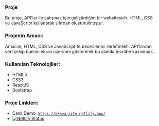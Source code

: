 ### Proje
Bu proje, API'lar ile çalışmak için geliştirdiğim bir websitesidir. HTML, CSS ve JavaScript kullanarak sıfırdan oluşturulmuştur.

### Projenin Amacı:
Amacım, HTML, CSS ve JavaScript'te becerilerimi ilerletmekti. API'lardan veri çekip bunları ekran üzerinde göstererek bu alanda tecrübe kazanmak.

### Kullanılan Teknolojiler:
- HTML5
- CSS3
- ReactJS
- Bootstrap

### Proje Linkleri:
- Canlı Demo: [`https://mkaya-site.netlify.app/`](https://mkaya-site.netlify.app/)
- [![Netlify Status](https://api.netlify.com/api/v1/badges/919ea32c-ee8d-438f-acc8-7135f7fe1b96/deploy-status)](https://app.netlify.com/sites/mkaya-site/deploys)
